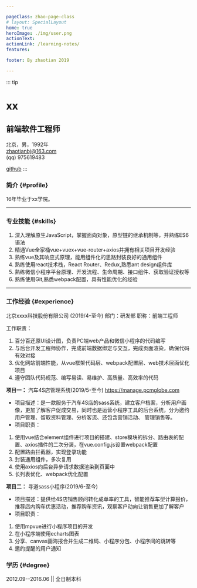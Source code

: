 ```yaml
---

pageClass: zhao-page-class
# layout: SpecialLayout
home: true
heroImage: ./img/user.png
actionText:
actionLink: /learning-notes/
features:

footer: By zhaotian 2019

---
```




::: tip
# xx
## 前端软件工程师
北京，男，1992年  
[zhaotianbj@163.com ](zhaotianbj@163.com)  
(qq) 975619483

[github](https://github.com/zhaotbj)
:::

 
### 简介 {#profile}

16年毕业于xx学院。

---

### 专业技能 {#skills}
1. 深入理解原生JavaScript，掌握面向对象，原型链的继承机制等，并熟练ES6语法
2. 精通Vue全家桶vue+vuex+vue-router+axios并拥有相关项目开发经验
3. 熟练vue及其响应式原理，能用组件化的思路封装良好的通用组件
4. 熟练使用react技术栈，React Router、Redux,熟悉ant design组件库
5. 熟练微信小程序平台原理、开发流程、生命周期、接口组件、获取验证授权等
6. 熟练使用Git,熟悉webpack配置，具有性能优化的经验

---


### 工作经验 {#experience}
北京xxxx科技股份有限公司 (2019/4-至今)  部门：研发部   职称：前端工程师

工作职责：

1. 百分百还原UI设计图，负责PC端web产品和微信小程序的代码编写
2. 与后台开发工程师协作，完成前端数据绑定与交互，完成页面渲染，确保代码有效对接
3. 优化网站前端性能，从vue框架代码层、webpack配置层、web技术层面优化项目
4. 遵守团队代码规范、编写易读、易维护、高质量、高效率的代码

**项目一：** 汽车4S店管理系统(2019/5-至今) https://manage.pcmglobe.com
- 项目描述：是一款服务于汽车4S店的sass系统，建立客户档案，分析用户画像，更加了解客户促成交易，同时也是运营小程序工具的后台系统，分为邀约用户管理、留取资料管理、分析客流、还包含营销活动、 管理销售等。
- 项目职责：
1. 使用vue结合element组件进行项目的搭建、store模块的拆分、路由表的配置、axios插件的二次分装，在vue.config.js设置webpack配置
2. 配置路由拦截器，实现登录功能
3. 封装通用组件，多次复用
4. 使用axios向后台异步请求数据渲染到页面中
5. 长列表优化、webpack优化配置

**项目二：** 寻道sass小程序(2019/6-至今)
- 项目描述：提供给4S店销售顾问转化成单率的工具，智能推荐车型计算报价，推荐店内购车优惠活动，推荐购车资讯，观察客户动向让销售更加了解客户
- 项目职责：
1. 使用mpvue进行小程序项目的开发
2. 在小程序端使用echarts图表
3. 分享、canvas画海报合并生成二维码、小程序分包、小程序间的跳转等
4. 邀约提醒的用户通知
### 学历 {#degree}
2012.09--2016.06  || 全日制本科